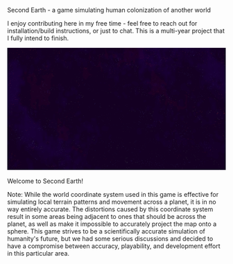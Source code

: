 Second Earth - a game simulating human colonization of another world

I enjoy contributing here in my free time - feel free to reach out for installation/build instructions, or just to chat. This is a multi-year project that I fully intend to finish.

<img src="graphics/misc/title.png" alt="Title Screen">

Welcome to Second Earth!

Note: While the world coordinate system used in this game is effective for simulating local terrain patterns and movement across a planet, it is in no way entirely accurate. The distortions caused by this coordinate system result in some areas being adjacent to ones that should be across the planet, as well as make it impossible to accurately project the map onto a sphere. This game strives to be a scientifically accurate simulation of humanity's future, but we had some serious discussions and decided to have a compromise between accuracy, playability, and development effort in this particular area.

